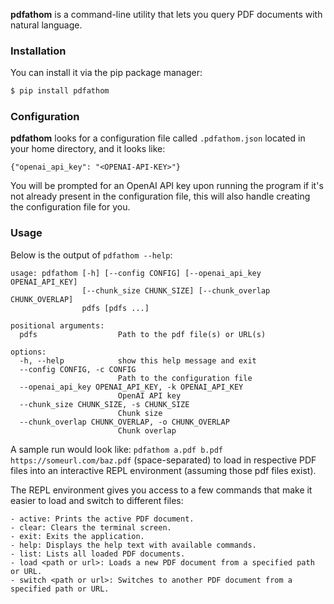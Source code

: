 **pdfathom** is a command-line utility that lets you query PDF documents with
natural language.

### Installation

You can install it via the pip package manager:

```bash
$ pip install pdfathom
```

### Configuration

**pdfathom** looks for a configuration file called `.pdfathom.json` located in
your home directory, and it looks like:

```
{"openai_api_key": "<OPENAI-API-KEY>"}
```

You will be prompted for an OpenAI API key upon running the program if it's not
already present in the configuration file, this will also handle creating the
configuration file for you.

### Usage

Below is the output of `pdfathom --help`:

```present python3 pdfathom --help
usage: pdfathom [-h] [--config CONFIG] [--openai_api_key OPENAI_API_KEY]
                [--chunk_size CHUNK_SIZE] [--chunk_overlap CHUNK_OVERLAP]
                pdfs [pdfs ...]

positional arguments:
  pdfs                  Path to the pdf file(s) or URL(s)

options:
  -h, --help            show this help message and exit
  --config CONFIG, -c CONFIG
                        Path to the configuration file
  --openai_api_key OPENAI_API_KEY, -k OPENAI_API_KEY
                        OpenAI API key
  --chunk_size CHUNK_SIZE, -s CHUNK_SIZE
                        Chunk size
  --chunk_overlap CHUNK_OVERLAP, -o CHUNK_OVERLAP
                        Chunk overlap
```

A sample run would look like: `pdfathom a.pdf b.pdf https://someurl.com/baz.pdf`
(space-separated) to load in respective PDF files into an interactive REPL
environment (assuming those pdf files exist).

The REPL environment gives you access to a few commands that make it easier to
load and switch to different files:

```
- active: Prints the active PDF document.
- clear: Clears the terminal screen.
- exit: Exits the application.
- help: Displays the help text with available commands.
- list: Lists all loaded PDF documents.
- load <path or url>: Loads a new PDF document from a specified path or URL.
- switch <path or url>: Switches to another PDF document from a specified path or URL.
```
